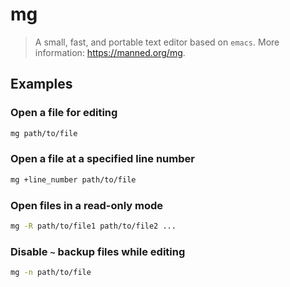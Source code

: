 # mg

> A small, fast, and portable text editor based on `emacs`. More information: <https://manned.org/mg>.

## Examples

### Open a file for editing

```bash
mg path/to/file
```

### Open a file at a specified line number

```bash
mg +line_number path/to/file
```

### Open files in a read-only mode

```bash
mg -R path/to/file1 path/to/file2 ...
```

### Disable `~` backup files while editing

```bash
mg -n path/to/file
```

